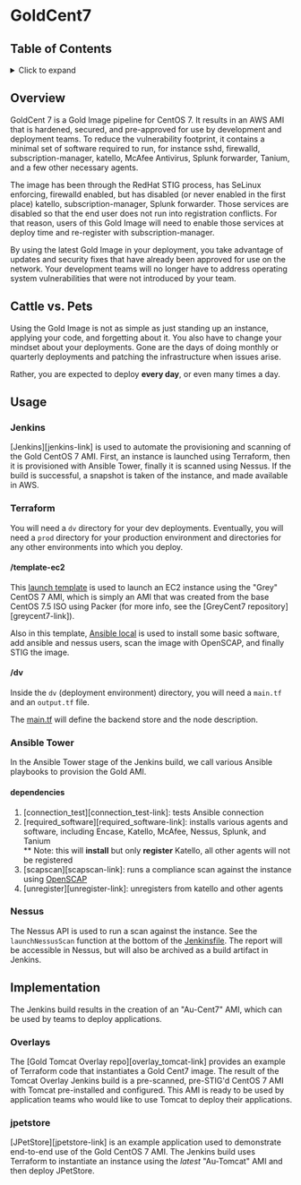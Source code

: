 # GoldCent7

## Table of Contents 
<details>
<summary>Click to expand</summary>

- [Overview](#overview) 
- [Cattle Not Pets](#cattle-vs-pets) 
- [Usage](#usage)
    + [Jenkinsfile](#jenkins) 
    + [Terraform](#terraform) 
    + [Ansible Tower](#ansible-tower) 
    + [Nessus](#nessus)
- [Implementation](#implementation) 
    + [Overlays](#overlays) 
    + [jpetstore](#jpetstore)
    
</details>

## Overview

GoldCent 7 is a Gold Image pipeline for CentOS 7. It results in an 
AWS AMI that is hardened, secured, and pre-approved for use by 
development and deployment teams. To reduce the vulnerability footprint, 
it contains a minimal set of software required to run, for instance sshd, 
firewalld, subscription-manager, katello, McAfee Antivirus, Splunk 
forwarder, Tanium, and a few other necessary agents.

The image has been through the RedHat STIG process, has SeLinux enforcing,
firewalld enabled, but has disabled (or never enabled in the first place) 
katello, subscription-manager, Splunk forwarder. Those services are 
disabled so that the end user does not run into registration conflicts. 
For that reason, users of this Gold Image will need to enable those services 
at deploy time and re-register with subscription-manager. 

By using the latest Gold Image in your deployment, you take advantage of 
updates and security fixes that have already been approved for use on the 
network. Your development teams will no longer have to address 
operating system vulnerabilities that were not introduced by your team.

## Cattle vs. Pets

Using the Gold Image is not as simple as just standing up an instance,
applying your code, and forgetting about it. You also have to change your 
mindset about your deployments. Gone are the days of doing monthly or 
quarterly deployments and patching the infrastructure when issues arise.

Rather, you are expected to deploy **every day**, or even many times a day.

## Usage

### Jenkins

[Jenkins][jenkins-link] is used to automate the provisioning and 
scanning of the Gold CentOS 7 AMI. First, an instance is launched using
Terraform, then it is provisioned with Ansible Tower, finally it is 
scanned using Nessus. If the build is successful, a snapshot is taken of
the instance, and made available in AWS.

### Terraform

You will need a `dv` directory for your dev deployments. Eventually, 
you will need a `prod` directory for your production environment and 
directories for any other environments into which you deploy.

#### /template-ec2

This [launch template](./template-ec2/main.tf) is used to launch an 
EC2 instance using the "Grey" CentOS 7 AMI, which is simply an AMI that 
was created from the base CentOS 7.5 ISO using Packer (for more info, see
the [GreyCent7 repository][greycent7-link]).

Also in this template, [Ansible local](ansible/initialize.yaml) is used
to install some basic software, add ansible and nessus users, scan the
image with OpenSCAP, and finally STIG the image. 

#### /dv 

Inside the `dv` (deployment environment) directory, you will need a
`main.tf` and an `output.tf` file.

The [main.tf](dv/main.tf) will define the backend store and the node 
description. 

### Ansible Tower

In the Ansible Tower stage of the Jenkins build, we call various 
Ansible playbooks to provision the Gold AMI. 

#### dependencies 

1. [connection_test][connection_test-link]: tests Ansible connection
1. [required_software][required_software-link]: installs various agents
   and software, including Encase, Katello, McAfee, Nessus, Splunk, and
   Tanium  
    ** Note: this will **install** but only **register** Katello, all 
   other agents will not be registered 
1. [scapscan][scapscan-link]: runs a compliance scan against the instance
   using [OpenSCAP][openscap-link]
1. [unregister][unregister-link]: unregisters from katello and other 
   agents 

### Nessus

The Nessus API is used to run a scan against the instance. See the 
`launchNessusScan` function at the bottom of the [Jenkinsfile](./Jenkinsfile).
The report will be accessible in Nessus, but will also be archived
as a build artifact in Jenkins.

## Implementation

The Jenkins build results in the creation of an "Au-Cent7" AMI, 
which can be used by teams to deploy applications.

### Overlays

The [Gold Tomcat Overlay repo][overlay_tomcat-link] provides an
example of Terraform code that instantiates a Gold Cent7 image.
The result of the Tomcat Overlay Jenkins build is a pre-scanned, 
pre-STIG'd CentOS 7 AMI with Tomcat pre-installed and configured.
This AMI is ready to be used by application teams who would 
like to use Tomcat to deploy their applications. 

### jpetstore 

[JPetStore][jpetstore-link] is an example application used to 
demonstrate end-to-end use of the Gold CentOS 7 AMI. The Jenkins
build uses Terraform to instantiate an instance using the *latest*
"Au-Tomcat" AMI and then deploy JPetStore. 

[openscap-link]: <https://www.open-scap.org/>
